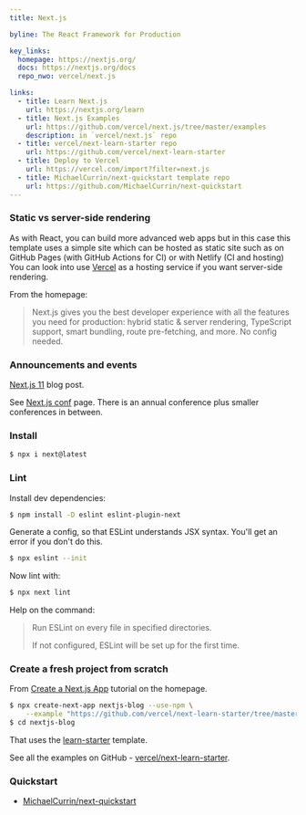 ```yaml
---
title: Next.js

byline: The React Framework for Production

key_links:
  homepage: https://nextjs.org/
  docs: https://nextjs.org/docs
  repo_nwo: vercel/next.js

links:
  - title: Learn Next.js
    url: https://nextjs.org/learn
  - title: Next.js Examples
    url: https://github.com/vercel/next.js/tree/master/examples
    description: in `vercel/next.js` repo
  - title: vercel/next-learn-starter repo
    url: https://github.com/vercel/next-learn-starter
  - title: Deploy to Vercel
    url: https://vercel.com/import?filter=next.js
  - title: MichaelCurrin/next-quickstart template repo
    url: https://github.com/MichaelCurrin/next-quickstart
---
```


### Static vs server-side rendering

As with React, you can build more advanced web apps but in this case this template uses a simple site which can be hosted as static site such as on GitHub Pages (with GitHub Actions for CI) or with Netlify (CI and hosting) You can look into use [Vercel](https://vercel.com/) as a hosting service if you want server-side rendering.

From the homepage:

> Next.js gives you the best developer experience with all the features you need for production: hybrid static & server rendering, TypeScript support, smart bundling, route pre-fetching, and more. No config needed.


### Announcements and events

[Next.js 11](https://nextjs.org/blog/next-11) blog post.

See [Next.js conf](https://nextjs.org/conf) page. There is an annual conference plus smaller conferences in between.


### Install

```sh
$ npx i next@latest
```


### Lint

Install dev dependencies:

```sh
$ npm install -D eslint eslint-plugin-next
```

Generate a config, so that ESLint understands JSX syntax. You'll get an error if you don't do this.

```sh
$ npx eslint --init
```

Now lint with:

```sh
$ npx next lint
```

Help on the command:

> Run ESLint on every file in specified directories.
>
> If not configured, ESLint will be set up for the first time.


### Create a fresh project from scratch

From [Create a Next.js App](https://nextjs.org/learn/basics/create-nextjs-app) tutorial on the homepage.

```sh
$ npx create-next-app nextjs-blog --use-npm \
    --example "https://github.com/vercel/next-learn-starter/tree/master/learn-starter"
$ cd nextjs-blog
```

That uses the [learn-starter](https://github.com/vercel/next-learn-starter/tree/master/learn-starter) template.

See all the examples on GitHub - [vercel/next-learn-starter](https://github.com/vercel/next-learn-starter).

### Quickstart

- [MichaelCurrin/next-quickstart](https://github.com/MichaelCurrin/next-quickstart)
